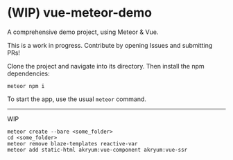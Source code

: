 # (WIP) vue-meteor-demo
A comprehensive demo project, using Meteor &amp; Vue.

This is a work in progress. Contribute by opening Issues and submitting PRs!

Clone the project and navigate into its directory. Then install the npm dependencies:

```
meteor npm i
```

To start the app, use the usual `meteor` command.

---

WIP

```
meteor create --bare <some_folder>
cd <some_folder>
meteor remove blaze-templates reactive-var
meteor add static-html akryum:vue-component akryum:vue-ssr
```
